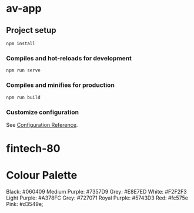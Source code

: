 # av-app

## Project setup
```
npm install
```

### Compiles and hot-reloads for development
```
npm run serve
```

### Compiles and minifies for production
```
npm run build
```

### Customize configuration
See [Configuration Reference](https://cli.vuejs.org/config/).
# fintech-80

# Colour Palette
Black: #060409
Medium Purple: #7357D9
Grey: #E8E7ED
White: #F2F2F3
Light Purple: #A378FC
Grey: #727071
Royal Purple: #5743D3
Red: #fc575e
Pink: #d3549e;